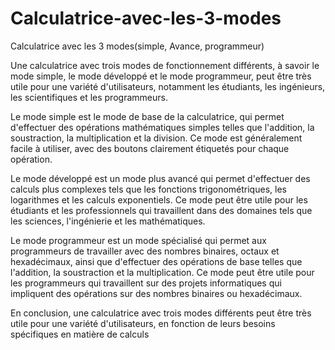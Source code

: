 # Calculatrice-avec-les-3-modes
Calculatrice avec les 3 modes(simple, Avance, programmeur)

Une calculatrice avec trois modes de fonctionnement différents, à savoir le mode simple, le mode développé et le mode programmeur, peut être très utile pour une variété d'utilisateurs, notamment les étudiants, les ingénieurs, les scientifiques et les programmeurs.

Le mode simple est le mode de base de la calculatrice, qui permet d'effectuer des opérations mathématiques simples telles que l'addition, la soustraction, la multiplication et la division. Ce mode est généralement facile à utiliser, avec des boutons clairement étiquetés pour chaque opération.

Le mode développé est un mode plus avancé qui permet d'effectuer des calculs plus complexes tels que les fonctions trigonométriques, les logarithmes et les calculs exponentiels. Ce mode peut être utile pour les étudiants et les professionnels qui travaillent dans des domaines tels que les sciences, l'ingénierie et les mathématiques.

Le mode programmeur est un mode spécialisé qui permet aux programmeurs de travailler avec des nombres binaires, octaux et hexadécimaux, ainsi que d'effectuer des opérations de base telles que l'addition, la soustraction et la multiplication. Ce mode peut être utile pour les programmeurs qui travaillent sur des projets informatiques qui impliquent des opérations sur des nombres binaires ou hexadécimaux.

En conclusion, une calculatrice avec trois modes différents peut être très utile pour une variété d'utilisateurs, en fonction de leurs besoins spécifiques en matière de calculs
